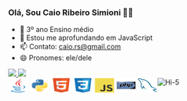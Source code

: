 ### Olá, Sou Caio Ribeiro Simioni 👋😀

- 📘 3º ano Ensino médio
- 🌱 Estou me aprofundando em JavaScript
- 📫 Contato: caio.rs@gmail.com
- 😄 Pronomes: ele/dele

 <div>
  <a href="https://github.com/caiosimioni">
  <img height="180em" src="https://github-readme-stats.vercel.app/api?username=caiosimioni&show_icons=true&theme=tokyonight&include_all_commits=true&count_private=true"/>
  <img height="180em" src="https://github-readme-stats.vercel.app/api/top-langs/?username=caiosimioni&layout=compact&langs_count=7&theme=tokyonight"/>
</div>
  

<div style="display: inline-block;">
  <img align="center" alt="Caio-Java" height="30" width="40" src="https://raw.githubusercontent.com/devicons/devicon/master/icons/java/java-original.svg">
  <img align="center" alt="Caio-Python" height="30" width="40" src="https://github.com/devicons/devicon/raw/master/icons/python/python-original.svg">
  <img align="center" alt="Caio-HTML" height="30" width="40" src="https://github.com/devicons/devicon/raw/master/icons/html5/html5-original.svg">
  <img align="center" alt="Caio-CSS" height="30" width="40" src="https://raw.githubusercontent.com/devicons/devicon/master/icons/css3/css3-original.svg">
  <img align="center" alt="Caio-JS" height="30" width="40" src="https://github.com/devicons/devicon/raw/master/icons/javascript/javascript-original.svg">
  <img align="center" alt="Caio-PHP" height="30" width="40" src="https://raw.githubusercontent.com/devicons/devicon/master/icons/php/php-original.svg">
  <img align="center" alt="Caio-MySQL" height="30" width="40" src="https://github.com/devicons/devicon/raw/master/icons/mysql/mysql-original.svg">
  <img alt="Hi-5" align="right" height="100" width="100" src="https://media.giphy.com/media/5qFqDz7KYlHFX3tDhf/giphy.gif">
</div>
